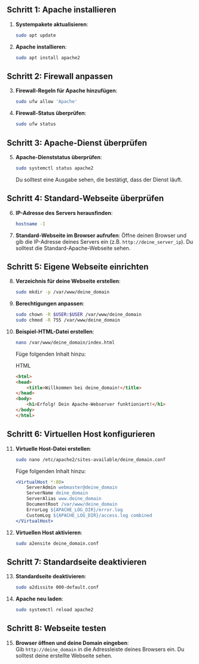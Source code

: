 ## Schritt 1: Apache installieren

1. **Systempakete aktualisieren**:
    
    ```bash
    sudo apt update
    ```
    
2. **Apache installieren**:
    
    ```bash
    sudo apt install apache2
    ```
    

## Schritt 2: Firewall anpassen

3. **Firewall-Regeln für Apache hinzufügen**:
    
    ```bash
    sudo ufw allow 'Apache'
    ```
    
4. **Firewall-Status überprüfen**:
    
    ```bash
    sudo ufw status
    ```
    

## Schritt 3: Apache-Dienst überprüfen

5. **Apache-Dienststatus überprüfen**:
    
    ```bash
    sudo systemctl status apache2
    ```
    
    Du solltest eine Ausgabe sehen, die bestätigt, dass der Dienst läuft.

## Schritt 4: Standard-Webseite überprüfen

6. **IP-Adresse des Servers herausfinden**:
    
    ```bash
    hostname -I
    ```
    
7. **Standard-Webseite im Browser aufrufen**: Öffne deinen Browser und gib die IP-Adresse deines Servers ein (z.B. `http://deine_server_ip`). Du solltest die Standard-Apache-Webseite sehen.

## Schritt 5: Eigene Webseite einrichten

8. **Verzeichnis für deine Webseite erstellen**:
    
    ```bash
    sudo mkdir -p /var/www/deine_domain
    ```
    
9. **Berechtigungen anpassen**:
    
    ```bash
    sudo chown -R $USER:$USER /var/www/deine_domain
    sudo chmod -R 755 /var/www/deine_domain
    ```
    
10. **Beispiel-HTML-Datei erstellen**:
    
    ```bash
    nano /var/www/deine_domain/index.html
    ```
    
    Füge folgenden Inhalt hinzu:
    
    HTML
    
    ```html
    <html>
    <head>
        <title>Willkommen bei deine_domain!</title>
    </head>
    <body>
        <h1>Erfolg! Dein Apache-Webserver funktioniert!</h1>
    </body>
    </html>
    ```
    
## Schritt 6: Virtuellen Host konfigurieren

11. **Virtuelle Host-Datei erstellen**:
    
    ```bash
    sudo nano /etc/apache2/sites-available/deine_domain.conf
    ```
    
    Füge folgenden Inhalt hinzu:
    
    ```apache
    <VirtualHost *:80>
        ServerAdmin webmaster@deine_domain
        ServerName deine_domain
        ServerAlias www.deine_domain
        DocumentRoot /var/www/deine_domain
        ErrorLog ${APACHE_LOG_DIR}/error.log
        CustomLog ${APACHE_LOG_DIR}/access.log combined
    </VirtualHost>
    ```
    
12. **Virtuellen Host aktivieren**:
    
    ```bash
    sudo a2ensite deine_domain.conf
    ```
    

## Schritt 7: Standardseite deaktivieren

13. **Standardseite deaktivieren**:
    
    ```bash
    sudo a2dissite 000-default.conf
    ```
    
14. **Apache neu laden**:
    
    ```bash
    sudo systemctl reload apache2
    ```
    

## Schritt 8: Webseite testen

15. **Browser öffnen und deine Domain eingeben**: Gib `http://deine_domain` in die Adressleiste deines Browsers ein. Du solltest deine erstellte Webseite sehen.
